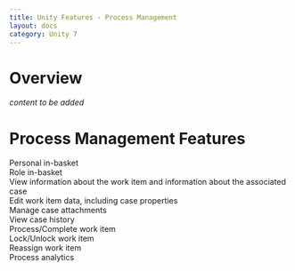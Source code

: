 ```yaml
---
title: Unity Features - Process Management
layout: docs
category: Unity 7
---
```

# Overview

*content to be added*

# Process Management Features

Personal in-basket  
Role in-basket  
View information about the work item and information about the associated case  
Edit work item data, including case properties  
Manage case attachments  
View case history  
Process/Complete work item  
Lock/Unlock work item  
Reassign work item  
Process analytics  

